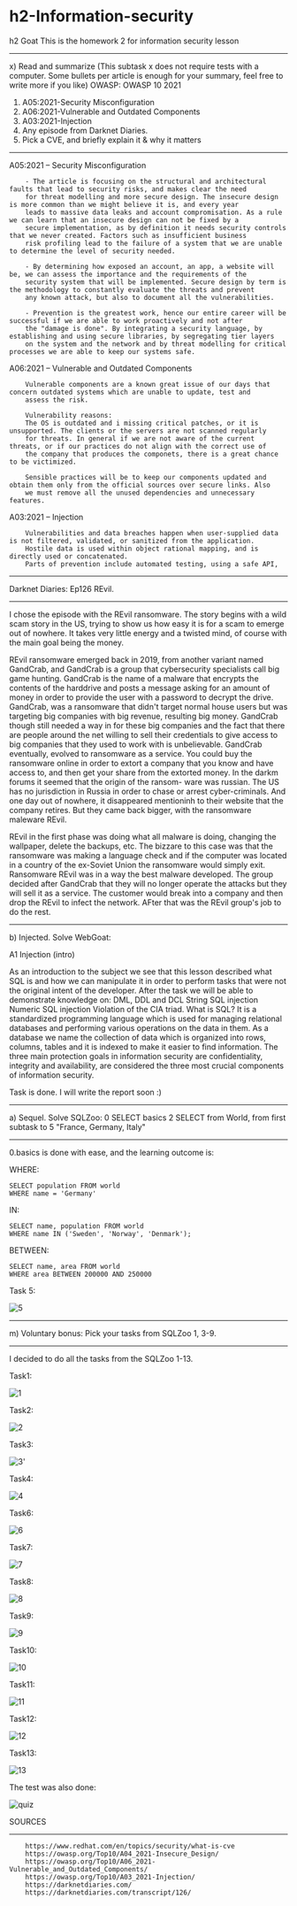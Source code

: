 # h2-Information-security
h2 Goat This is the homework 2 for information security lesson

_________________________________________________________________________________________________________________________________________________________________
x) Read and summarize (This subtask x does not require tests with a computer. Some bullets per article is enough for your summary, feel free to write more if you like)
OWASP: OWASP 10 2021
1. A05:2021-Security Misconfiguration
2. A06:2021-Vulnerable and Outdated Components
3. A03:2021-Injection
4. Any episode from Darknet Diaries.
5. Pick a CVE, and briefly explain it & why it matters
___________________________________________________________________________________________________________________________________________________________________
A05:2021 – Security Misconfiguration

        - The article is focusing on the structural and architectural faults that lead to security risks, and makes clear the need 
        for threat modelling and more secure design. The insecure design is more common than we might believe it is, and every year 
        leads to massive data leaks and account compromisation. As a rule we can learn that an insecure design can not be fixed by a 
        secure implementation, as by definition it needs security controls that we never created. Factors such as insufficient business 
        risk profiling lead to the failure of a system that we are unable to determine the level of security needed.

        - By determining how exposed an account, an app, a website will be, we can assess the importance and the requirements of the 
        security system that will be implemented. Secure design by term is the methodology to constantly evaluate the threats and prevent 
        any known attack, but also to document all the vulnerabilities.
        
        - Prevention is the greatest work, hence our entire career will be successful if we are able to work proactively and not after 
        the "damage is done". By integrating a security language, by establishing and using secure libraries, by segregating tier layers
        on the system and the network and by threat modelling for critical processes we are able to keep our systems safe. 
        
A06:2021 – Vulnerable and Outdated Components

        Vulnerable components are a known great issue of our days that concern outdated systems which are unable to update, test and 
        assess the risk. 
        
        Vulnerability reasons:
        The OS is outdated and i missing critical patches, or it is unsupported. The clients or the servers are not scanned regularly 
        for threats. In general if we are not aware of the current threats, or if our practices do not align with the correct use of 
        the company that produces the componets, there is a great chance to be victimized. 
        
        Sensible practices will be to keep our components updated and obtain them only from the official sources over secure links. Also
        we must remove all the unused dependencies and unnecessary features. 
        
A03:2021 – Injection

        Vulnerabilities and data breaches happen when user-supplied data is not filtered, validated, or sanitized from the application. 
        Hostile data is used within object rational mapping, and is directly used or concatenated. 
        Parts of prevention include automated testing, using a safe API, 
___________________________________________________________________________________________________________________________________________________________        
Darknet Diaries: Ep126 REvil.
__________________________________________________________________________________________________________________________________________________________________

I chose the episode with the REvil ransomware. The story begins with a wild scam story in the US, trying to show us how easy 
it is for a scam to emerge out of nowhere. It takes very little energy and a twisted mind, of course with the main goal being 
the money.
        
REvil ransomware emerged back in 2019, from another variant named GandCrab, and GandCrab is a group that cybersecurity specialists
call big game hunting. 
GandCrab is the name of a malware that encrypts the contents of the harddrive and posts a message asking for an amount of money in
order to provide the user with a password to decrypt the drive. GandCrab, was a ransomware that didn't target normal house users but
was targeting big companies with big revenue, resulting big money. GandCrab though still needed a way in for these big companies
        and the fact that there are people around the net willing to sell their credentials to give access to big companies that they used to 
        work with is unbelievable. 
        GandCrab eventually, evolved to ransomware as a service. You could buy the ransomware online in order to extort a company that you 
        know and have access to, and then get your share from the extorted money. In the darkm forums it seemed that the origin of the ransom-
        ware was russian. The US has no jurisdiction in Russia in order to chase or arrest cyber-criminals. And one day out of nowhere, it 
        disappeared mentioninh to their website that the company retires. But they came back bigger, with the ransomware maleware REvil.

REvil in the first phase was doing what all malware is doing, changing the wallpaper, delete the backups, etc. The bizzare to this 
        case was that the ransomware was making a language check and if the computer was located in a country of the ex-Soviet Union the 
        ransomware would simply exit. Ransomware REvil was in a way the best malware developed. The group decided after GandCrab that they 
        will no longer operate the attacks but they will sell it as a service. The customer would break into a company and then drop the REvil
        to infect the network. AFter that was the REvil group's job to do the rest.
___________________________________________________________________________________________________________________________________________________________________
b) Injected. Solve WebGoat:

A1 Injection (intro)                     

As an introduction to the subject we see that this lesson described what SQL is and how we can manipulate it in order to perform tasks that were not the original intent of the developer. 
After the task we will be able to demonstrate knowledge on:
        DML, DDL and DCL
        String SQL injection 
        Numeric SQL injection 
        Violation of the CIA triad.
What is SQL?
        It is a standardized programming language which is used for managing relational databases and performing various operations on the data in them. As a database we name the collection of data which is organized into rows, columns, tables and it is indexed to make it easier to find information. The three main protection goals in information security are confidentiality, integrity and availability, are considered the three most crucial components of information security. 




Task is done. I will write the report soon :)
___________________________________________________________________________________________________________________________________________________________________
a) Sequel. Solve SQLZoo:
0 SELECT basics
2 SELECT from World, from first subtask to 5 "France, Germany, Italy"
___________________________________________________________________________________________________________________________________________________________________

0.basics is done with ease, and the learning outcome is:

WHERE: 

    SELECT population FROM world 
    WHERE name = 'Germany'

IN:

    SELECT name, population FROM world
    WHERE name IN ('Sweden', 'Norway', 'Denmark');
    
BETWEEN:

    SELECT name, area FROM world
    WHERE area BETWEEN 200000 AND 250000
    
Task 5:

![5](https://user-images.githubusercontent.com/113516460/215791516-5da69ec2-e67a-4991-8029-b7d11d8c2652.JPG)




___________________________________________________________________________________________________________________________________________________________________
m) Voluntary bonus: Pick your tasks from SQLZoo 1, 3-9.
___________________________________________________________________________________________________________________________________________________________________
I decided to do all the tasks from the SQLZoo 1-13.

Task1:

![1](https://user-images.githubusercontent.com/113516460/215804042-91eed3d7-6254-4f9d-a999-7d7c481877d1.JPG)

Task2:

![2](https://user-images.githubusercontent.com/113516460/215804074-d174bf09-c016-4cd8-8e66-aa4717c0918f.JPG)

Task3:

![3'](https://user-images.githubusercontent.com/113516460/215804175-0fdc28c8-057b-46c6-a8f5-8a06d1a5f6ae.JPG)

Task4:

![4](https://user-images.githubusercontent.com/113516460/215804227-bb1f4f02-e878-4091-a767-56808946cfba.JPG)

Task6:

![6](https://user-images.githubusercontent.com/113516460/215804288-a7681d99-cf35-4a7d-898d-e19b3e26fd63.JPG)

Task7:

![7](https://user-images.githubusercontent.com/113516460/215804332-1b83b5de-3dc6-43b7-a0b5-1f1d03217fe5.JPG)

Task8:

![8](https://user-images.githubusercontent.com/113516460/215804365-cd40be67-463e-44e0-bad6-71e08960ae19.JPG)

Task9:

![9](https://user-images.githubusercontent.com/113516460/215804434-02df1246-8854-4326-9a0a-c7eb7773340e.JPG)

Task10:

![10](https://user-images.githubusercontent.com/113516460/215804452-3aea2bd5-5184-4a07-9d46-829d8762a89d.JPG)

Task11:

![11](https://user-images.githubusercontent.com/113516460/215804481-c471db74-a539-41c7-813b-f65cd6e45685.JPG)

Task12:

![12](https://user-images.githubusercontent.com/113516460/215804524-8a74010c-6b15-4b75-bb4c-e2a9ca32747f.JPG)

Task13:

![13](https://user-images.githubusercontent.com/113516460/215804586-23225f58-deae-427b-ad9b-fa671efcdda8.JPG)

The test was also done:

![quiz](https://user-images.githubusercontent.com/113516460/215805012-8dc6e050-cffa-4403-a4f9-93cb2bea6158.JPG)

SOURCES
_______________________________________________________________________________________________________________________________________________________________
        https://www.redhat.com/en/topics/security/what-is-cve
        https://owasp.org/Top10/A04_2021-Insecure_Design/
        https://owasp.org/Top10/A06_2021-Vulnerable_and_Outdated_Components/
        https://owasp.org/Top10/A03_2021-Injection/
        https://darknetdiaries.com/
        https://darknetdiaries.com/transcript/126/
        
